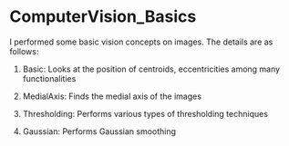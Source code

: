 # ComputerVision_Basics

I performed some basic vision concepts on images. The details are as follows:

1. Basic: Looks at the position of centroids, eccentricities among many functionalities

2. MedialAxis: Finds the medial axis of the images

3. Thresholding: Performs various types of thresholding techniques

4. Gaussian: Performs Gaussian smoothing
